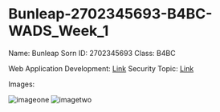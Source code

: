 # Bunleap-2702345693-B4BC-WADS_Week_1

Name: Bunleap Sorn
ID: 2702345693
Class: B4BC

Web Application Development: [Link](https://www.browserstack.com/guide/web-application-development-guide)
Security Topic: [Link](https://www.wired.com/story/chinas-salt-typhoon-spies-are-still-hacking-telecoms-now-by-exploiting-cisco-routers/)

Images:

![imageone](https://cdn.pixabay.com/photo/2021/12/12/20/00/play-6865967_640.jpg)
![imagetwo](https://cdn.pixabay.com/photo/2019/11/10/17/12/dice-games-4616334_640.jpg)
